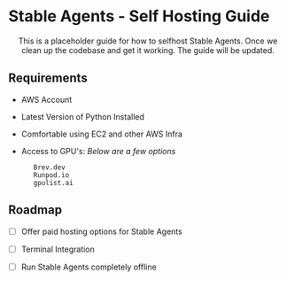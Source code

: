 # Stable Agents - Self Hosting Guide

<p style="text-align:center"> This is a placeholder guide for how to selfhost Stable Agents. Once we clean up the codebase and get it working. The guide will be updated. </p>



## Requirements 

- AWS Account 

- Latest Version of Python Installed

- Comfortable using EC2 and other AWS Infra

- Access to GPU's: <i> Below are a few options </i>
        
         Brev.dev 
         Runpod.io 
         gpulist.ai 
    
## Roadmap

- [ ] Offer paid hosting options for Stable Agents 

- [ ] Terminal Integration 

- [ ] Run Stable Agents completely offline


